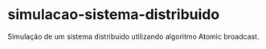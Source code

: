 # simulacao-sistema-distribuido
Simulação de um sistema distribuido utilizando algoritmo Atomic broadcast.
